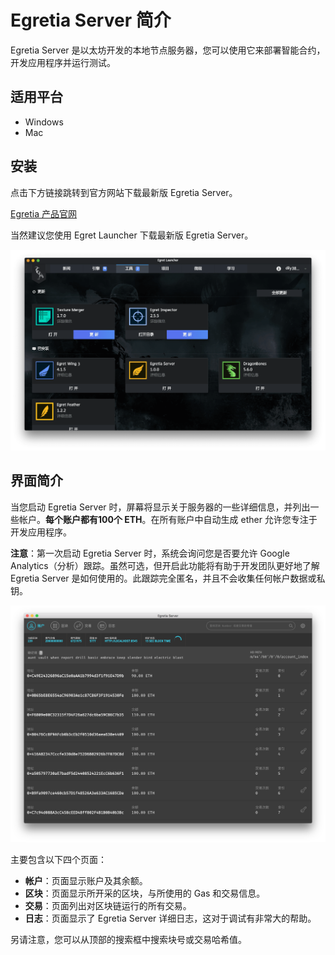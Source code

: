 # Egretia Server 简介

Egretia Server 是以太坊开发的本地节点服务器，您可以使用它来部署智能合约，开发应用程序并运行测试。

## **适用平台**

* Windows
* Mac

## 安装

点击下方链接跳转到官方网站下载最新版 Egretia Server。

[Egretia 产品官网](http://egretia.io/product)

当然建议您使用 Egret Launcher 下载最新版 Egretia Server。

![](../install/pic3-1.png)

## 界面简介

当您启动 Egretia Server 时，屏幕将显示关于服务器的一些详细信息，并列出一些帐户。**每个账户都有100个 ETH**。在所有账户中自动生成 ether 允许您专注于开发应用程序。

**注意**：第一次启动 Egretia Server 时，系统会询问您是否要允许 Google Analytics（分析）跟踪。虽然可选，但开启此功能将有助于开发团队更好地了解 Egretia Server 是​​如何使用的。此跟踪完全匿名，并且不会收集任何帐户数据或私钥。

![](pic1.png)

主要包含以下四个页面：

* **帐户**：页面显示账户及其余额。
* **区块**：页面显示所开采的区块，与所使用的 Gas 和交易信息。
* **交易**：页面列出对区块链运行的所有交易。
* **日志**：页面显示了 Egretia Server 详细日志，这对于调试有非常大的帮助。

另请注意，您可以从顶部的搜索框中搜索块号或交易哈希值。